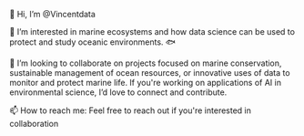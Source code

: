 👋 Hi, I’m @Vincentdata

👀 I’m interested in marine ecosystems and how data science can be used to protect and study oceanic environments. :fish:

💞️ I’m looking to collaborate on projects focused on marine conservation, sustainable management of ocean resources, or innovative uses of data to monitor and protect marine life. If you're working on applications of AI in environmental science, I’d love to connect and contribute.

📫 How to reach me: Feel free to reach out if you're interested in collaboration


<!---
Vincentdata/Vincentdata is a ✨ special ✨ repository because its `README.md` (this file) appears on your GitHub profile.
You can click the Preview link to take a look at your changes.
--->
